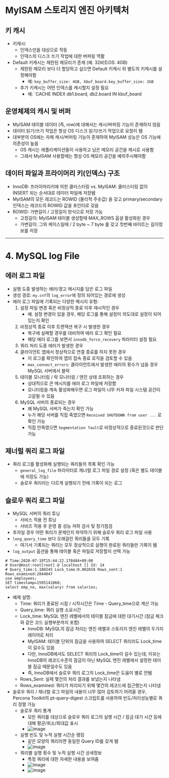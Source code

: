 # MyISAM 스토리지 엔진 아키텍처 

## 키 캐시
- 키캐시:
    - 인덱스만을 대상으로 작동
    - 인덱스의 디스크 쓰기 작업에 대한 버퍼링 역활
- Default 키캐시는 제한된 메모리가 존재 (예. 32비트OS: 4GB)
    - 제한된 메모리 보다 더 할당하고 싶으면 Default 키캐시 외 별도의 키캐시를 설정해야함
        - 예: `key_buffer_size: 4GB, kbuf_board.key_buffer_size: 2GB`
    - 추가 키캐시는 어떤 인덱스를 캐시할지 설정 필요
        - 예: `CACHE INDEX db1.board, db2.board IN kbuf_board

## 운영체제의 캐시 및 버퍼
- MyISAM 테이블 데이터 (즉, row)에 대해서는 캐시/버퍼링 기능이 존재하지 않음
- 데이터 읽기/쓰기 작업은 항상 OS 디스크 읽기/쓰기 작업으로 요청이 됌
- 대부분의 OS에는 자체 캐시/버퍼링 기능이 존재하여 MyISAM 성능은 OS 기능에 의존성이 높음
    - OS 캐시는 애플리케이션들이 사용하고 남은 메모리 공간을 캐시로 사용함
    - 그래서 MyISAM 사용할때는 항상 OS 메모리 공간을 예의주시해야함

## 데이터 파일과 프라이머리 키(인덱스) 구조
- InnoDB: 프라이머리키에 의한 클러스터링 vs. MyISAM: 클러스터링 없이 INSERT 되는 순서대로 데이터 파일에 저장됌
- MyISAM의 모든 레코드는 ROWID (물리적 주솟값) 을 갖고 primary/secondary 인덱스는 레코드의 ROWID 값을 포인터로 갖음
- ROWID: 가변길이 / 고정길이 방식으로 저장 가능
    - 고정길이: MyISAM 테이블 생성할때 MAX_ROWS 옵셜 활성화된 경우
    - 가변길이: 그외 케이스일때 / 2 byte ~ 7 byte 를 갖고 첫번째 바이트는 길이정보를 저장


---

# 4. MySQL log File 

## 에러 로그 파일
- 실행 도중 발생하는 에러/경고 메시지를 담은 로그 파일
- 생성 경로: `my.cnf`의 `log_error`에 정의 되어있는 경로에 생성
- 에러 로그 파일에 기록되는 다양한 메시지 유형:
    1. 설정 파일 변경 혹은 비정상적 종료 이후 재시작인 경우
        - 예. 설정 변경이 있을 경우, 해당 로그를 통해 설정이 의도대로 설정이 되어있는지 확인
    2. 비정상적 종료 이후 트랜잭션 복구 시 발생한 경우
        - 복구에 실패할 경우를 대비하여 에러 로그 확인 필요
        - 해당 에러 로그를 보면서 `innodb_force_recovery` 파라미터 설정 필요
    3. 쿼리 처리 도중 에러가 발생한 경우
    4. 클라이언트 앱에서 정상적으로 연결 종료를 하지 못한 경우
        - 이 로그를 확인하여 앱의 접속 종료 로직을 검토할 수 있음
        - `max_connect_errors`: 클라이언트에서 발생한 에러의 횟수가 넘을 경우 MySQL 서버에서 블락
    5. 테이블 모니터링 / 락 모니터링 / 엔진 상태 조회하는 경우
        - 상대적으로 큰 메시지를 에러 로그 파일에 저장함
        - 모니터링을 계속 활성화해두면 로그 파일이 너무 커져 파일 시스템 공간이 고갈될 수 있음
    6. MySQL 서버의 종료되는 경우
        - 왜 MySQL 서버가 죽는지 확인 가능
        - 누가 해당 서버를 직접 죽였으면 `Received SHUTDOWN from user ...` 로 확인 가능
        - 직접 안죽였으면 `Segmentation fault`로 비정상적으로 종료된것으로 판단 가능

## 제너럴 쿼리 로그 파일
- 쿼리 로그를 활성화해 실행되는 쿼리들의 목록 확인 가능
    - `general_log_file` 파라미터로 제너럴 로그 파일 경로 설정 (혹은 별도 테이블에 저장도 가능)
    - 슬로우 쿼리라는 다르게 실행되기 전에 기록이 되는 로그

## 슬로우 쿼리 로그 파일
- MySQL 서버의 쿼리 튜닝
    - 서비스 적용 전 튜닝
    - 서비즈 적용 후 운영 중 성능 저하 검사 및 정기점검
- 후자일 경우 어떤 쿼리가 문제인지 파악하기 위해 슬로우 쿼리 로그 파일 사용
- `long_query_time` 보다 오래걸린 쿼리들을 모두 기록
    - 여기서 기록되는 쿼리는 모두 정상적으로 실행이 완료된 쿼리들만 기록이 됌
- `log_output` 옵션을 통해 테이블 혹은 파일로 저장할지 선택 가능

```
# Time:2020-07-19T15:44:22.178484+09:00
# User@Host:root[root] @ localhost [] Id: 14
# Query_time:1.180245 Lock_time:0.002658 Rows_sent:1 Rows_examined:2844047 
use employees;
SET timestamp=1595141060;
select emp_no, max(salary) from salaries;
```
- 예제 설명:
    - Time: 쿼리가 종료된 시점 / 시작시간은 Time - Query_time으로 계산 가능
    - Query_time: 쿼리 실행 소요시간
    - Lock_time: MySQL 엔진 레벨에서의 테이블 잠금에 대한 대기시간 (잠금 체크와 같은 코드 실행부분까지 포함)
        - InnoDB: MySQL의 잠금 처리는 엔진 레벨과 스토리지 엔진 레벨의 두가지 레이어로 처리
        - MyISAM: 테이블 단위의 잠금을 사용하여 SELECT 쿼리라도 Lock_time이 길수도 있음
        - 다만, InnoDB에서도 SELECT 쿼리의 Lock_time이 길수 있는데, 이유는 InnoDB의 레코드수준의 잠금이 아닌 MySQL 엔진 레벨에서 설정한 테이블 잠금 때문일수도 있음
        - 즉, InnoDB에서 슬로우 쿼리 로그의 Lock_time은 도움이 별로 안됌
    - Rows_Sent: 실제 몇건의 처리 결과를 보냈는지 나타냄
    - Rows_examined: 쿼리가 처리되기 위해 몇건의 레코드에 접근했는지 나타냄
- 슬로우 쿼리 / 제너럴 로그 파일의 내용이 너무 많아 검토하기 어려울 경우, Percona Toolkit의 pt-query-digest 스크립트를 사용하여 빈도/처리성능별로 쿼리 정렬 가능
    - 슬로우 쿼리 통계
        - 모든 쿼리를 대상으로 슬로우 쿼리 로그의 실행 시간 / 잠금 대기 시간 등에 대해 평균/회소/회대값 표시
        - ![image](https://user-images.githubusercontent.com/27190617/219934932-ab59131e-8de5-40e9-ad92-b5640ddf76fd.png)
    - 실행 빈도 및 누적 실행 시간순 랭킹
        - 같은 모양의 쿼리라면 동일한 Query ID를 갖게 됌
        - ![image](https://user-images.githubusercontent.com/27190617/219934935-224221c2-8b47-4ea0-abac-4535c7275f3f.png)
    - 쿼리별 실행 횟수 및 누적 실행 시간 상세정보
        - 특정 쿼리에 대한 자세한 내용을 보여줌
        - ![image](https://user-images.githubusercontent.com/27190617/219934937-e1d6099f-1dec-4810-89df-9a45a204b9c0.png)
        - ![image](https://user-images.githubusercontent.com/27190617/219934942-11ade0ab-fbcc-4fc4-a6df-d4e4d9494603.png)





